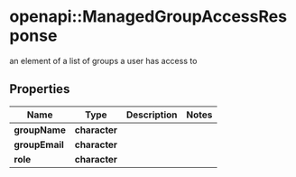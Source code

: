 # openapi::ManagedGroupAccessResponse

an element of a list of groups a user has access to

## Properties
Name | Type | Description | Notes
------------ | ------------- | ------------- | -------------
**groupName** | **character** |  | 
**groupEmail** | **character** |  | 
**role** | **character** |  | 


